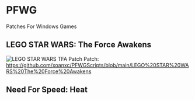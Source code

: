 # PFWG
Patches For Windows Games

## LEGO STAR WARS: The Force Awakens
![LEGO STAR WARS TFA Patch](https://github.com/xoanxc/PFWGScripts/blob/main/LEGO%20STAR%20WARS%20The%20Force%20Awakens/img/CRASHDATA-2024_09_29T02_52_34.JPG)
Patch: https://github.com/xoanxc/PFWGScripts/blob/main/LEGO%20STAR%20WARS%20The%20Force%20Awakens

## Need For Speed: Heat
